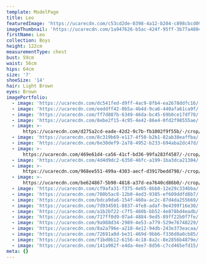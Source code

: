```yaml
---
template: ModelPage
title: Leo
featuredImage: 'https://ucarecdn.com/c53cd2de-0398-4a12-b204-c898cbcd0976/'
imageThumbnail: 'https://ucarecdn.com/1a947626-b5ac-424f-95ff-3b77a4804142/'
firstName: Leo
collection: Boys
height: 122cm
measurementType: chest
bust: 59cm
waist: 56cm
hips: 64cm
size: '7'
shoeSize: '14'
hair: Light Brown
eyes: Brown
imagePortfolio:
  - image: 'https://ucarecdn.com/dc541fed-d9ff-4ac9-8fb4-ea2678ddfc16/'
  - image: 'https://ucarecdn.com/eeddff42-0b5a-4b4d-9ca6-440afa61ca9f/'
  - image: 'https://ucarecdn.com/ff7d887b-6349-46da-bc45-69b0ce17df70/'
  - image: 'https://ucarecdn.com/8ebe2f15-4c95-4e42-86e4-0fd2f98555ae/'
  - image: >-
      https://ucarecdn.com/d275a2cd-eade-42d2-9c7b-fb1002f9f55b/-/crop/1632x2042/0,407/-/preview/
  - image: 'https://ucarecdn.com/8c319b69-e117-4f50-b2b1-82ab38eaffba/'
  - image: 'https://ucarecdn.com/6e30def9-2a78-4952-b233-694aba2dc47d/'
  - image: >-
      https://ucarecdn.com/469e61d4-ca56-41cf-bd36-99fa283f4587/-/crop/4263x5769/0,625/-/preview/
  - image: 'https://ucarecdn.com/4d4d9dc2-6350-46fc-a199-1ba3dca21304/'
  - image: >-
      https://ucarecdn.com/968ee551-499a-4303-aecf-d3917bedd798/-/crop/1709x2351/0,213/-/preview/
  - image: >-
      https://ucarecdn.com/be624867-5b90-4818-a37d-ea7640cd86b0/-/crop/557x657/0,143/-/preview/
  - image: 'https://ucarecdn.com/cf9afa31-f375-4e05-8bb8-12e29c334bba/'
  - image: 'https://ucarecdn.com/780b5ac8-12b0-4ed3-9385-ef609ddfd8b7/'
  - image: 'https://ucarecdn.com/bdca9da6-154f-460a-ac2c-87d4da255669/'
  - image: 'https://ucarecdn.com/7d934501-8837-4fe8-adaf-9e4399f16e30/'
  - image: 'https://ucarecdn.com/a1b2bf22-c7f5-460b-bb52-4e878bd4eadb/'
  - image: 'https://ucarecdn.com/717ff0d9-07a4-4884-9ed5-89ff22b0f7fe/'
  - image: 'https://ucarecdn.com/9a988d34-2989-4e53-a779-529e76748229/'
  - image: 'https://ucarecdn.com/8a2a796e-a218-4e12-94db-243e373eacaa/'
  - image: 'https://ucarecdn.com/72691a0d-be31-469d-9bb6-f336d8a0cb85/'
  - image: 'https://ucarecdn.com/f1bd0b12-6156-4c18-8a2c-8e2856b4879e/'
  - image: 'https://ucarecdn.com/141a982f-e4da-4ee7-8d56-c7cd465efd15/'
meta: {}
---
```


